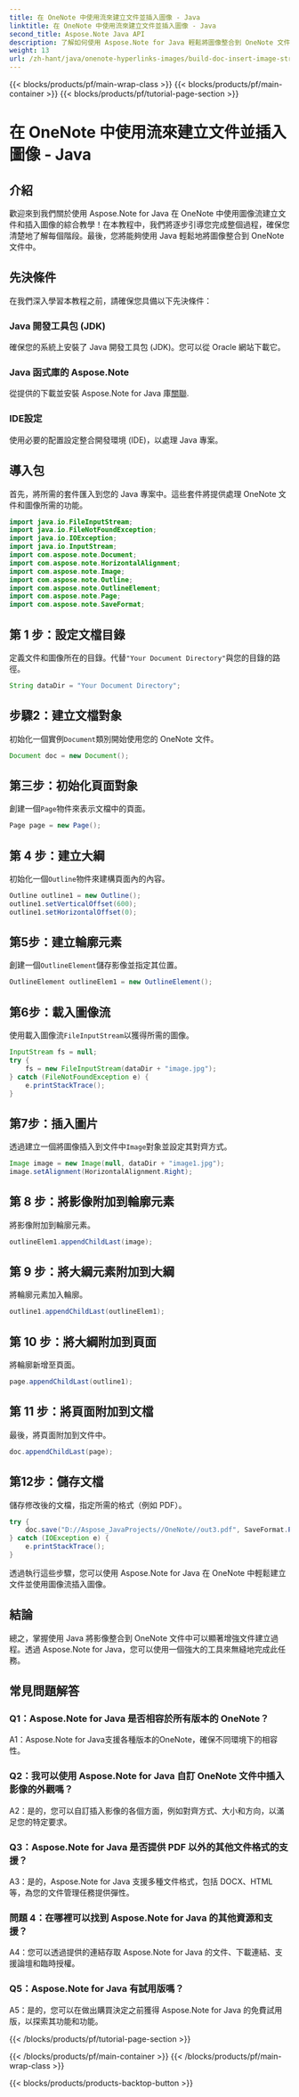 ```yaml
---
title: 在 OneNote 中使用流來建立文件並插入圖像 - Java
linktitle: 在 OneNote 中使用流來建立文件並插入圖像 - Java
second_title: Aspose.Note Java API
description: 了解如何使用 Aspose.Note for Java 輕鬆將圖像整合到 OneNote 文件中。面向 Java 開發人員的分步教程。
weight: 13
url: /zh-hant/java/onenote-hyperlinks-images/build-doc-insert-image-stream/
---
```


{{< blocks/products/pf/main-wrap-class >}}
{{< blocks/products/pf/main-container >}}
{{< blocks/products/pf/tutorial-page-section >}}

# 在 OneNote 中使用流來建立文件並插入圖像 - Java

## 介紹

歡迎來到我們關於使用 Aspose.Note for Java 在 OneNote 中使用圖像流建立文件和插入圖像的綜合教學！在本教程中，我們將逐步引導您完成整個過程，確保您清楚地了解每個階段。最後，您將能夠使用 Java 輕鬆地將圖像整合到 OneNote 文件中。

## 先決條件

在我們深入學習本教程之前，請確保您具備以下先決條件：

### Java 開發工具包 (JDK)

確保您的系統上安裝了 Java 開發工具包 (JDK)。您可以從 Oracle 網站下載它。

### Java 函式庫的 Aspose.Note

從提供的下載並安裝 Aspose.Note for Java 庫[關聯](https://releases.aspose.com/note/java/).

### IDE設定

使用必要的配置設定整合開發環境 (IDE)，以處理 Java 專案。

## 導入包

首先，將所需的套件匯入到您的 Java 專案中。這些套件將提供處理 OneNote 文件和圖像所需的功能。

```java
import java.io.FileInputStream;
import java.io.FileNotFoundException;
import java.io.IOException;
import java.io.InputStream;
import com.aspose.note.Document;
import com.aspose.note.HorizontalAlignment;
import com.aspose.note.Image;
import com.aspose.note.Outline;
import com.aspose.note.OutlineElement;
import com.aspose.note.Page;
import com.aspose.note.SaveFormat;
```

## 第 1 步：設定文檔目錄

定義文件和圖像所在的目錄。代替`"Your Document Directory"`與您的目錄的路徑。

```java
String dataDir = "Your Document Directory";
```

## 步驟2：建立文檔對象

初始化一個實例`Document`類別開始使用您的 OneNote 文件。

```java
Document doc = new Document();
```

## 第三步：初始化頁面對象

創建一個`Page`物件來表示文檔中的頁面。

```java
Page page = new Page();
```

## 第 4 步：建立大綱

初始化一個`Outline`物件來建構頁面內的內容。

```java
Outline outline1 = new Outline();
outline1.setVerticalOffset(600);
outline1.setHorizontalOffset(0);
```

## 第5步：建立輪廓元素

創建一個`OutlineElement`儲存影像並指定其位置。

```java
OutlineElement outlineElem1 = new OutlineElement();
```

## 第6步：載入圖像流

使用載入圖像流`FileInputStream`以獲得所需的圖像。

```java
InputStream fs = null;
try {
    fs = new FileInputStream(dataDir + "image.jpg");
} catch (FileNotFoundException e) {
    e.printStackTrace();
}
```

## 第7步：插入圖片

透過建立一個將圖像插入到文件中`Image`對象並設定其對齊方式。

```java
Image image = new Image(null, dataDir + "image1.jpg");
image.setAlignment(HorizontalAlignment.Right);
```

## 第 8 步：將影像附加到輪廓元素

將影像附加到輪廓元素。

```java
outlineElem1.appendChildLast(image);
```

## 第 9 步：將大綱元素附加到大綱

將輪廓元素加入輪廓。

```java
outline1.appendChildLast(outlineElem1);
```

## 第 10 步：將大綱附加到頁面

將輪廓新增至頁面。

```java
page.appendChildLast(outline1);
```

## 第 11 步：將頁面附加到文檔

最後，將頁面附加到文件中。

```java
doc.appendChildLast(page);
```

## 第12步：儲存文檔

儲存修改後的文檔，指定所需的格式（例如 PDF）。

```java
try {
    doc.save("D://Aspose_JavaProjects//OneNote//out3.pdf", SaveFormat.Pdf);
} catch (IOException e) {
    e.printStackTrace();
}
```

透過執行這些步驟，您可以使用 Aspose.Note for Java 在 OneNote 中輕鬆建立文件並使用圖像流插入圖像。

## 結論

總之，掌握使用 Java 將影像整合到 OneNote 文件中可以顯著增強文件建立過程。透過 Aspose.Note for Java，您可以使用一個強大的工具來無縫地完成此任務。

## 常見問題解答

### Q1：Aspose.Note for Java 是否相容於所有版本的 OneNote？

A1：Aspose.Note for Java支援各種版本的OneNote，確保不同環境下的相容性。

### Q2：我可以使用 Aspose.Note for Java 自訂 OneNote 文件中插入影像的外觀嗎？

A2：是的，您可以自訂插入影像的各個方面，例如對齊方式、大小和方向，以滿足您的特定要求。

### Q3：Aspose.Note for Java 是否提供 PDF 以外的其他文件格式的支援？

A3：是的，Aspose.Note for Java 支援多種文件格式，包括 DOCX、HTML 等，為您的文件管理任務提供彈性。

### 問題 4：在哪裡可以找到 Aspose.Note for Java 的其他資源和支援？

A4：您可以透過提供的連結存取 Aspose.Note for Java 的文件、下載連結、支援論壇和臨時授權。

### Q5：Aspose.Note for Java 有試用版嗎？

A5：是的，您可以在做出購買決定之前獲得 Aspose.Note for Java 的免費試用版，以探索其功能和功能。

{{< /blocks/products/pf/tutorial-page-section >}}

{{< /blocks/products/pf/main-container >}}
{{< /blocks/products/pf/main-wrap-class >}}

{{< blocks/products/products-backtop-button >}}
